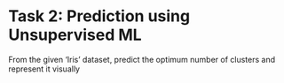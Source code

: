 # Task 2: Prediction using Unsupervised ML
From the given ‘Iris’ dataset, predict the optimum number of clusters and represent it visually
